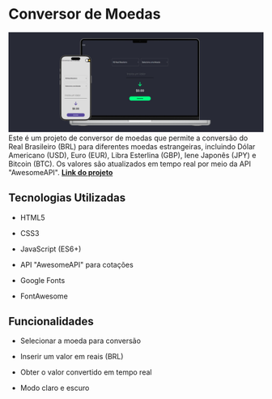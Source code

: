 # Conversor de Moedas
![Design da pagina](./assets/design-page.png)
Este é um projeto de conversor de moedas que permite a conversão do Real Brasileiro (BRL) para diferentes moedas estrangeiras, incluindo Dólar Americano (USD), Euro (EUR), Libra Esterlina (GBP), Iene Japonês (JPY) e Bitcoin (BTC). Os valores são atualizados em tempo real por meio da API "AwesomeAPI". **[Link do projeto](https://davirrocha.github.io/conversor/)**

## Tecnologias Utilizadas

- HTML5

- CSS3

- JavaScript (ES6+)

- API "AwesomeAPI" para cotações

- Google Fonts

- FontAwesome

## Funcionalidades

- Selecionar a moeda para conversão

- Inserir um valor em reais (BRL)

- Obter o valor convertido em tempo real

- Modo claro e escuro